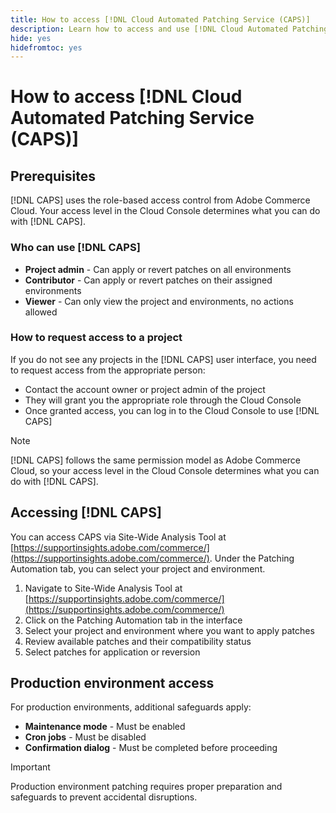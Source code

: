 ```yaml
---
title: How to access [!DNL Cloud Automated Patching Service (CAPS)]
description: Learn how to access and use [!DNL Cloud Automated Patching Service (CAPS)]
hide: yes
hidefromtoc: yes
---
```

# How to access [!DNL Cloud Automated Patching Service (CAPS)]

## Prerequisites

[!DNL CAPS] uses the role-based access control from Adobe Commerce Cloud. Your access level in the Cloud Console determines what you can do with [!DNL CAPS].

### Who can use [!DNL CAPS]

* **Project admin** - Can apply or revert patches on all environments
* **Contributor** - Can apply or revert patches on their assigned environments  
* **Viewer** - Can only view the project and environments, no actions allowed

### How to request access to a project

If you do not see any projects in the [!DNL CAPS] user interface, you need to request access from the appropriate person:

* Contact the account owner or project admin of the project
* They will grant you the appropriate role through the Cloud Console
* Once granted access, you can log in to the Cloud Console to use [!DNL CAPS]

>[!NOTE]
>
>[!DNL CAPS] follows the same permission model as Adobe Commerce Cloud, so your access level in the Cloud Console determines what you can do with [!DNL CAPS].

## Accessing [!DNL CAPS]

You can access CAPS via Site-Wide Analysis Tool at [https://supportinsights.adobe.com/commerce/](https://supportinsights.adobe.com/commerce/). Under the Patching Automation tab, you can select your project and environment.

1. Navigate to Site-Wide Analysis Tool at [https://supportinsights.adobe.com/commerce/](https://supportinsights.adobe.com/commerce/)
1. Click on the Patching Automation tab in the interface
1. Select your project and environment where you want to apply patches
1. Review available patches and their compatibility status
1. Select patches for application or reversion

## Production environment access

For production environments, additional safeguards apply:

* **Maintenance mode** - Must be enabled
* **Cron jobs** - Must be disabled
* **Confirmation dialog** - Must be completed before proceeding

>[!IMPORTANT]
>
>Production environment patching requires proper preparation and safeguards to prevent accidental disruptions.
